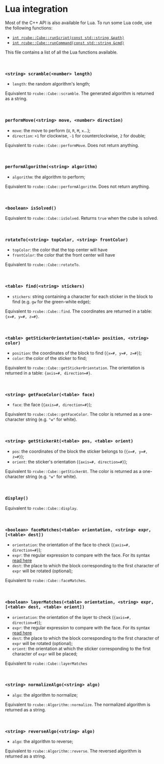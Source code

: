 # Lua integration

Most of the C++ API is also available for Lua. To run some Lua code, use the
following functions:
- [`int rcube::Cube::runScript(const std::string &path)`](cube.md#int-rcubecuberunscriptconst-stdstring-path)
- [`int rcube::Cube::runCommand(const std::string &cmd)`](cube.md#int-rcubecuberuncommandconst-stdstring-cmd)

This file contains a list of all the Lua functions available.

<br>

### `<string> scramble(<number> length)`

- `length`: the random algorithm's length;

Equivalent to `rcube::Cube::scramble`. The generated algorithm is returned as
a string.

<br>

### `performMove(<string> move, <number> direction)`

- `move`: the move to perform (`U`, `R`, `M`, `x`...);
- `direction`: `+1` for clockwise, `-1` for counterclockwise, `2` for double;

Equivalent to `rcube::Cube::performMove`. Does not return anything.

<br>

### `performAlgorithm(<string> algorithm)`

- `algorithm`: the algorithm to perform;

Equivalent to `rcube::Cube::performAlgorithm`. Does not return anything.

<br>

### `<boolean> isSolved()`

Equivalent to `rcube::Cube::isSolved`. Returns `true` when the cube is solved.

<br>

### `rotateTo(<string> topColor, <string> frontColor)`

- `topColor`: the color that the top center will have
- `frontColor`: the color that the front center will have

Equivalent to `rcube::Cube::rotateTo`.

<br>

### `<table> find(<string> stickers)`

- `stickers`: string containing a character for each sticker in the block to
find (e.g. `gw` for the green-white edge);

Equivalent to `rcube::Cube::find`. The coordinates are returned in a table:
`{x=#, y=#, z=#}`.

<br>

### `<table> getStickerOrientation(<table> position, <string> color)`

- `position`: the coordinates of the block to find (`{x=#, y=#, z=#}`);
- `color`: the color of the sticker to find;

Equivalent to `rcube::Cube::getStickerOrientation`. The orientation is returned
in a table: `{axis=#, direction=#}`.

<br>

### `<string> getFaceColor(<table> face)`

- `face`: the face (`{axis=#, direction=#}`);

Equivalent to `rcube::Cube::getFaceColor`. The color is returned as a
one-character string (e.g. `"w"` for white).

<br>

### `<string> getStickerAt(<table> pos, <table> orient)`

- `pos`: the coordinates of the block the sticker belongs to (`{x=#, y=#, z=#}`);
- `orient`: the sticker's orientation (`{axis=#, direction=#}`);

Equivalent to `rcube::Cube::getStickerAt`. The color is returned as a
one-character string (e.g. `"w"` for white).

<br>

### `display()`

Equivalent to `rcube::Cube::display`.

<br>

### `<boolean> faceMatches(<table> orientation, <string> expr, [<table> dest])`

- `orientation`: the orientation of the face to check (`{axis=#, direction=#}`);
- `expr`: the regular expression to compare with the face. For its syntax
[read here](cube.md#rcubecubefacematchesconst-rcubeorientation-face-const-stdstring-expr)
- `dest`: the place to which the block corresponding to the first character of
`expr` will be rotated (optional);

Equivalent to `rcube::Cube::faceMatches`.

<br>

### `<boolean> layerMatches(<table> orientation, <string> expr, [<table> dest, <table> orient])`

- `orientation`: the orientation of the layer to check (`{axis=#, direction=#}`);
- `expr`: the regular expression to compare with the face. For its syntax
[read here](cube.md#rcubecubefacematchesconst-rcubeorientation-face-const-stdstring-expr)
- `dest`: the place to which the block corresponding to the first character of
`expr` will be rotated (optional);
- `orient`: the orientation at which the sticker corresponding to the first
character of `expr` will be placed;

Equivalent to `rcube::Cube::layerMatches`

<br>

### `<string> normalizeAlgo(<string> algo)`

- `algo`: the algorithm to normalize;

Equivalent to `rcube::Algorithm::normalize`. The normalized algorithm is
returned as a string.

<br>

### `<string> reverseAlgo(<string> algo)`

- `algo`: the algorithm to reverse;

Equivalent to `rcube::Algorithm::reverse`. The reversed algorithm is
returned as a string.

